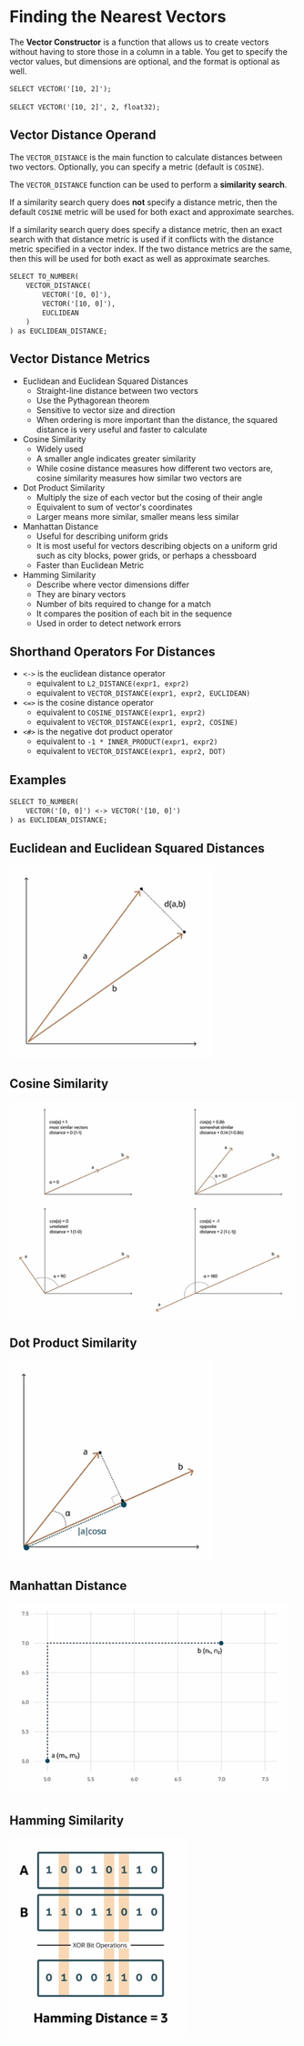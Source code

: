# Finding the Nearest Vectors

The **Vector Constructor** is a function that allows us to create vectors without having to store those in a column in a table. You get to specify the vector values, but dimensions are optional, and the format is optional as well.

```
SELECT VECTOR('[10, 2]');

SELECT VECTOR('[10, 2]', 2, float32);
```

## Vector Distance Operand

The ```VECTOR_DISTANCE``` is the main function to calculate distances between two vectors. Optionally, you can specify a metric (default is ```COSINE```).

The ```VECTOR_DISTANCE``` function can be used to perform a **similarity search**.

If a similarity search query does **not** specify a distance metric, then the default ```COSINE``` metric will be used for both exact and approximate searches.

If a similarity search query does specify a distance metric, then an exact search with that distance metric is used if it conflicts with the distance metric specified in a vector index. If the two distance metrics are the same, then this will be used for both exact as well as approximate searches.

```
SELECT TO_NUMBER(
    VECTOR_DISTANCE(
        VECTOR('[0, 0]'),
        VECTOR('[10, 0]'),
        EUCLIDEAN
    )
) as EUCLIDEAN_DISTANCE;
```

## Vector Distance Metrics

- Euclidean and Euclidean Squared Distances
    - Straight-line distance between two vectors
    - Use the Pythagorean theorem
    - Sensitive to vector size and direction
    - When ordering is more important than the distance, the squared distance is very useful and faster to calculate
- Cosine Similarity
    - Widely used
    - A smaller angle indicates greater similarity
    - While cosine distance measures how different two vectors are, cosine similarity measures how similar two vectors are
- Dot Product Similarity
    - Multiply the size of each vector but the cosing of their angle
    - Equivalent to sum of vector's coordinates
    - Larger means more similar, smaller means less similar
- Manhattan Distance
    - Useful for describing uniform grids
    - It is most useful for vectors describing objects on a uniform grid such as city blocks, power grids, or perhaps a chessboard
    - Faster than Euclidean Metric
- Hamming Similarity
    - Describe where vector dimensions differ
    - They are binary vectors
    - Number of bits required to change for a match
    - It compares the position of each bit in the sequence
    - Used in order to detect network errors

## Shorthand Operators For Distances

- ```<->``` is the euclidean distance operator
    - equivalent to ```L2_DISTANCE(expr1, expr2)```
    - equivalent to ```VECTOR_DISTANCE(expr1, expr2, EUCLIDEAN)```
- ```<=>``` is the cosine distance operator
    - equivalent to ```COSINE_DISTANCE(expr1, expr2)```
    - equivalent to ```VECTOR_DISTANCE(expr1, expr2, COSINE)```
- ```<#>``` is the negative dot product operator
    - equivalent to ```-1 * INNER_PRODUCT(expr1, expr2)```
    - equivalent to ```VECTOR_DISTANCE(expr1, expr2, DOT)```

## Examples

```
SELECT TO_NUMBER(
    VECTOR('[0, 0]') <-> VECTOR('[10, 0]')
) as EUCLIDEAN_DISTANCE;
```

## Euclidean and Euclidean Squared Distances

![Euclidean and Euclidean Squared Distances](../imgs/euclidean_distance.png)

## Cosine Similarity

![Cosine Similarity](../imgs/cosine_similarity.png)

## Dot Product Similarity

![Dot Product Similarity](../imgs/dot_product_similarity.png)

## Manhattan Distance

![Manhattan Distance](../imgs/manhattan_distance.png)

## Hamming Similarity

![Hamming Similarity](../imgs/hamming_similarity.png)